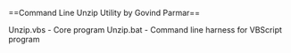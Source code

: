 ==Command Line Unzip Utility by Govind Parmar==

Unzip.vbs - Core program
Unzip.bat - Command line harness for VBScript program
